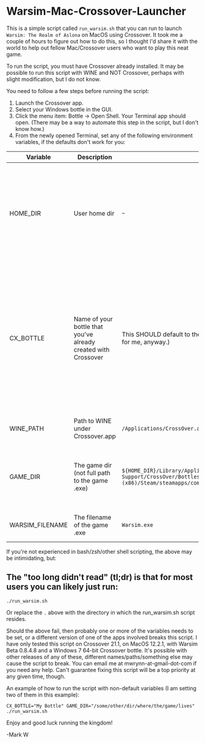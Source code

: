 # Warsim-Mac-Crossover-Launcher
This is a simple script called `run_warsim.sh` that you can run to launch `Warsim: The Realm of Aslona` on MacOS using Crossover. It took me a couple of hours to figure out how to do this, so I thought I'd share it with the world to help out fellow Mac/Crossover users who want to play this neat game.

To run the script, you must have Crossover already installed. It may be possible to run this script with WINE and NOT Crossover, perhaps with slight modification, but I do not know.

You need to follow a few steps before running the script:
1. Launch the Crossover app.
2. Select your Windows bottle in the GUI.
3. Click the menu item: Bottle -> Open Shell. Your Terminal app should open. (There may be a way to automate this step in the script, but I don't know how.)
4. From the newly opened Terminal, set any of the following environment variables, if the defaults don't work for you:

| Variable        | Description                                    | Default      | Comments
| --------------- | ---------------------------------------------- | ------------ | ---------------------------------------------------------------------------------------------
| HOME_DIR        | User home dir                                  | `~ `                                                                    | This probably doesn't need to be set manually as the script uses `~` which should resolve to your home dir
| CX_BOTTLE     | Name of your bottle that you've already created with Crossover | This SHOULD default to the bottle you launched the Terminal from. (It does for me, anyway.)                                                        | Hopefully you do not need to set this. If you do, be aware that you will need to surround the name with quotes if your bottle name has spaces (or you can escape the spaces: `\ `)
| WINE_PATH       | Path to WINE under Crossover.app               | `/Applications/CrossOver.app/Contents/SharedSupport/CrossOver/bin/wine` | You probably don't need to set this.
| GAME_DIR        | The game dir (not full path to the game .exe)  | `${HOME_DIR}/Library/Application\ Support/CrossOver/Bottles/${CX_BOTTLE}/drive_c/Program\ Files\ (x86)/Steam/steamapps/common/Warsim\ The\ Realm\ of\ Aslona/}` | likely doesn't need to change unless you're not using Drive C;
| WARSIM_FILENAME | The filename of the game .exe                  | `Warsim.exe` | likely doesn't need to change      

If you're not experienced in bash/zsh/other shell scripting, the above may be intimidating, but:

## The "too long didn't read" **(tl;dr)** is that for most users you can likely just run:

```
./run_warsim.sh
```

Or replace the `.` above with the directory in which the run_warsim.sh script resides.

Should the above fail, then probably one or more of the variables needs to be set, or a different version of one of the apps involved breaks this script. I have only tested this script on Crossover 21.1, on MacOS 12.2.1, with Warsim Beta 0.8.4.8 and a Windows 7 64-bit Crossover bottle. It's possible with other releases of any of these, different names/paths/something else may cause the script to break. You can email me at mwrynn-at-gmail-dot-com if you need any help. Can't guarantee fixing this script will be a top priority at any given time, though.

An example of how to run the script with non-default variables (I am setting two of them in this example):
```
CX_BOTTLE="My Bottle" GAME_DIR="/some/other/dir/where/the/game/lives" ./run_warsim.sh
```

Enjoy and good luck running the kingdom!

-Mark W
